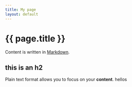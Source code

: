 ```yaml
---
title: My page
layout: default
---
```


# {{ page.title }}

<div class="eh" markdown="1">

Content is written in [Markdown](https://learnxinyminutes.com/docs/markdown/).

</div>

<div markdown="1">

## this is an h2

Plain text format allows you to focus on your **content**. hellos

</div>

<!--
You can use HTML elements in Markdown, such as the comment element, and they won't
be affected by a markdown parser. However, if you create an HTML element in your
markdown file, you cannot use markdown syntax within that element's contents.
-->